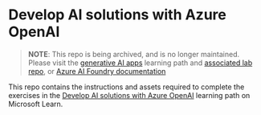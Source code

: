 # Develop AI solutions with Azure OpenAI

> **NOTE**: This repo is being archived, and is no longer maintained. Please visit the [generative AI apps](https://learn.microsoft.com/en-us/training/paths/create-custom-copilots-ai-studio/) learning path and [associated lab repo](https://github.com/MicrosoftLearning/mslearn-ai-studio), or [Azure AI Foundry documentation](https://learn.microsoft.com/en-us/azure/ai-foundry/)

This repo contains the instructions and assets required to complete the exercises in the [Develop AI solutions with Azure OpenAI](https://learn.microsoft.com/training/paths/develop-ai-solutions-azure-openai/) learning path on Microsoft Learn.
